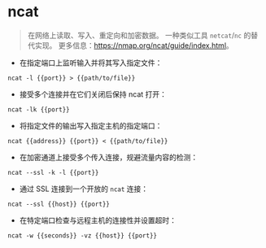 # ncat

> 在网络上读取、写入、重定向和加密数据。
> 一种类似工具 `netcat`/`nc` 的替代实现。
> 更多信息：<https://nmap.org/ncat/guide/index.html>。

- 在指定端口上监听输入并将其写入指定文件：

`ncat -l {{port}} > {{path/to/file}}`

- 接受多个连接并在它们关闭后保持 ncat 打开：

`ncat -lk {{port}}`

- 将指定文件的输出写入指定主机的指定端口：

`ncat {{address}} {{port}} < {{path/to/file}}`

- 在加密通道上接受多个传入连接，规避流量内容的检测：

`ncat --ssl -k -l {{port}}`

- 通过 SSL 连接到一个开放的 `ncat` 连接：

`ncat --ssl {{host}} {{port}}`

- 在特定端口检查与远程主机的连接性并设置超时：

`ncat -w {{seconds}} -vz {{host}} {{port}}`